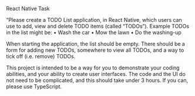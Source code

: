 React Native Task
 
“Please create a TODO List application, in React Native, which users can use to add, view and delete TODO items (called “TODOs”). Example TODOs in the list might be:
•        Wash the car
•        Mow the lawn
•        Do the washing-up
 
When starting the application, the list should be empty. There should be a form for adding new TODOs, somewhere to view all TODOs, and a way to tick off (i.e. remove) TODOs.
 
This project is intended to be a way for you to demonstrate your coding abilities, and your ability to create user interfaces. The code and the UI do not need to be complicated, and this should take under 3 hours. If you can, please use TypeScript.